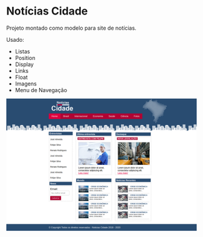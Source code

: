 # Notícias Cidade

Projeto montado como modelo para site de notícias.

Usado:

* Listas
* Position
* Display
* Links
* Float
* Imagens
* Menu de Navegação

<img src="../mockups/mockup-noticias-cidade.png" alt="Index - Notícias Cidade">